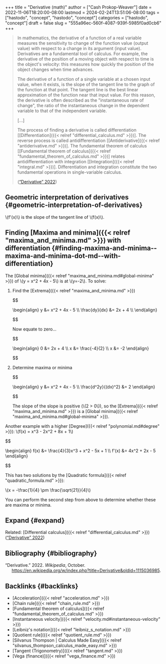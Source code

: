 +++
title = "Derivative (math)"
author = ["Cash Prokop-Weaver"]
date = 2022-11-06T18:20:00-08:00
lastmod = 2024-02-24T13:51:06-08:00
tags = ["hastodo", "concept", "hastodo", "concept"]
categories = ["hastodo", "concept"]
draft = false
slug = "555a96ec-560f-4087-939f-5985f0ad0cb6"
+++

> In mathematics, the derivative of a function of a real variable measures the sensitivity to change of the function value (output value) with respect to a change in its argument (input value). Derivatives are a fundamental tool of calculus. For example, the derivative of the position of a moving object with respect to time is the object's velocity: this measures how quickly the position of the object changes when time advances.
>
> The derivative of a function of a single variable at a chosen input value, when it exists, is the slope of the tangent line to the graph of the function at that point. The tangent line is the best linear approximation of the function near that input value. For this reason, the derivative is often described as the "instantaneous rate of change", the ratio of the instantaneous change in the dependent variable to that of the independent variable.
>
> [...]
>
> The process of finding a derivative is called differentiation [[Differentiation]({{< relref "differential_calculus.md" >}})]. The reverse process is called antidifferentiation [[Antiderivative]({{< relref "antiderivative.md" >}})]. The fundamental theorem of calculus [[Fundamental theorem of calculus]({{< relref "fundamental_theorem_of_calculus.md" >}})] relates antidifferentiation with integration [[Integration]({{< relref "integral.md" >}})]. Differentiation and integration constitute the two fundamental operations in single-variable calculus.
>
> (<a href="#citeproc_bib_item_1">“Derivative” 2022</a>)


## Geometric interpretation of derivatives {#geometric-interpretation-of-derivatives}

\\(f'(x)\\) is the slope of the tangent line of \\(f(x)\\).


## Finding [Maxima and minima]({{< relref "maxima_and_minima.md" >}}) with differentiation {#finding-maxima-and-minima--maxima-and-minima-dot-md--with-differentiation}

The [Global minima]({{< relref "maxima_and_minima.md#global-minima" >}}) of \\(y = x^2 + 4x - 5\\) is at \\(y=-2\\). To solve:

1.  Find the [Extrema]({{< relref "maxima_and_minima.md" >}})

    $$

    \begin{align}
    y &= x^2 + 4x - 5 \\\\
    \frac{dy}{dx} &= 2x + 4 \\\\
    \end{align}

    $$

    Now equate to zero...

    $$

    \begin{align}
    0 &= 2x + 4 \\\\
    x &= \frac{-4}{2} \\\\
    x &= -2
    \end{align}

    $$

2.  Determine maxima or minima

    $$

    \begin{align}
    y &= x^2 + 4x - 5 \\\\
    \frac{d^2y}{(dx)^2} &= 2
    \end{align}

    $$

    The slope of the slope is positive (\\(2 > 0\\)), so the [Extrema]({{< relref "maxima_and_minima.md" >}}) is a [Global minima]({{< relref "maxima_and_minima.md#global-minima" >}}).

Another example with a higher [Degree]({{< relref "polynomial.md#degree" >}}): \\(f(x) = x^3 - 2x^2 + 8x + 1\\)

$$

\begin{align}
f(x) &= \frac{4}{3}x^3 + x^2 - 5x + 1 \\\\
f'(x) &= 4x^2 + 2x - 5
\end{align}

$$

This has two solutions by the [Quadratic formula]({{< relref "quadratic_formula.md" >}}):

\\(x = -\frac{1}{4} \pm \frac{\sqrt{21}}{4}\\)

You can perform the second step from above to determine whether these are maxima or minima.


## Expand {#expand}

Related: [Differential calculus]({{< relref "differential_calculus.md" >}})
(<a href="#citeproc_bib_item_1">“Derivative” 2022</a>)


## Bibliography {#bibliography}

<style>.csl-entry{text-indent: -1.5em; margin-left: 1.5em;}</style><div class="csl-bib-body">
  <div class="csl-entry"><a id="citeproc_bib_item_1"></a>“Derivative.” 2022. <i>Wikipedia</i>, October. <a href="https://en.wikipedia.org/w/index.php?title=Derivative&oldid=1115036985">https://en.wikipedia.org/w/index.php?title=Derivative&#38;oldid=1115036985</a>.</div>
</div>


## Backlinks {#backlinks}

-   [Acceleration]({{< relref "acceleration.md" >}})
-   [Chain rule]({{< relref "chain_rule.md" >}})
-   [Fundamental theorem of calculus]({{< relref "fundamental_theorem_of_calculus.md" >}})
-   [Instantaneous velocity]({{< relref "velocity.md#instantaneous-velocity" >}})
-   [Leibniz's notation]({{< relref "leibniz_s_notation.md" >}})
-   [Quotient rule]({{< relref "quotient_rule.md" >}})
-   [Silvanus Thompson | Calculus Made Easy]({{< relref "silvanus_thompson_calculus_made_easy.md" >}})
-   [Tangent (Trigonometry)]({{< relref "tangent.md" >}})
-   [Vega (finance)]({{< relref "vega_finance.md" >}})
